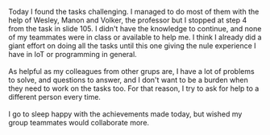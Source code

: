 Today I found the tasks challenging. I managed to do most of them with the help of Wesley, Manon and Volker, the professor but I stopped at step 4 from the task in slide 105. I didn't have the knowledge to continue, and none of my teammates were in class or available to help me. I think I already did a giant effort on doing all the tasks until this one giving the nule experience I have in IoT or programming in general.
<br><br>
As helpful as my colleagues from other grups are, I have a lot of problems to solve, and questions to answer, and I don't want to be a burden when they need to work on the tasks too. For that reason, I try to ask for help to a different person every time. 
<br><br>
I go to sleep happy with the achievements made today, but wished my group teammates would collaborate more.
